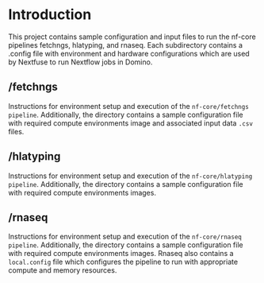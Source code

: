 # Introduction
This project contains sample configuration and input files to run the nf-core pipelines fetchngs, hlatyping, and rnaseq.  Each subdirectory contains a .config file with environment and hardware configurations which are used by Nextfuse to run Nextflow jobs in Domino.

## /fetchngs
Instructions for environment setup and execution of the `nf-core/fetchngs pipeline`. Additionally, the directory contains a sample configuration file with required compute environments image and associated input data `.csv` files.

## /hlatyping
Instructions for environment setup and execution of the `nf-core/hlatyping pipeline`. Additionally, the directory contains a sample configuration file with required compute environments images.

## /rnaseq
Instructions for environment setup and execution of the `nf-core/rnaseq pipeline`. Additionally, the directory contains a sample configuration file with required compute environments images. Rnaseq also contains a `local.config` file which configures the pipeline to run with appropriate compute and memory resources.
